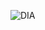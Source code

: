 ![DIA](https://github.com/varnitvishwakarma/DIABETES_PREDICTOR/assets/120304453/587bd44b-d023-4dad-a507-4f34a83fb2ea)
